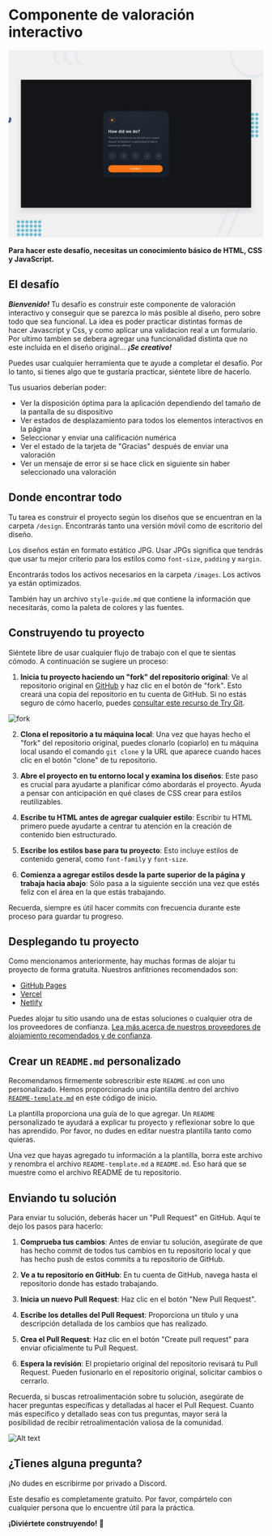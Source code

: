 # Componente de valoración interactivo

![Vista previa del diseño para el componente de valoración interactivo del desafío de codificación](./design/desktop-preview.jpg)

**Para hacer este desafío, necesitas un conocimiento básico de HTML, CSS y JavaScript.**

## El desafío


***Bienvenido!***
Tu desafío es construir este componente de valoración interactivo y conseguir que se parezca lo más posible al diseño, pero sobre todo que sea funcional. La idea es poder practicar distintas formas de hacer Javascript y Css, y como aplicar una validacion real a un formulario. Por ultimo tambien se debera agregar una funcionalidad distinta que no este incluida en el diseño original... ***¡Se creativo!***

Puedes usar cualquier herramienta que te ayude a completar el desafío. Por lo tanto, si tienes algo que te gustaría practicar, siéntete libre de hacerlo.

Tus usuarios deberían poder:

- Ver la disposición óptima para la aplicación dependiendo del tamaño de la pantalla de su dispositivo
- Ver estados de desplazamiento para todos los elementos interactivos en la página
- Seleccionar y enviar una calificación numérica
- Ver el estado de la tarjeta de "Gracias" después de enviar una valoración
- Ver un mensaje de error si se hace click en siguiente sin haber seleccionado una valoración

## Donde encontrar todo

Tu tarea es construir el proyecto según los diseños que se encuentran en la carpeta `/design`. Encontrarás tanto una versión móvil como de escritorio del diseño.

Los diseños están en formato estático JPG. Usar JPGs significa que tendrás que usar tu mejor criterio para los estilos como `font-size`, `padding` y `margin`.

Encontrarás todos los activos necesarios en la carpeta `/images`. Los activos ya están optimizados.

También hay un archivo `style-guide.md` que contiene la información que necesitarás, como la paleta de colores y las fuentes.


## Construyendo tu proyecto

Siéntete libre de usar cualquier flujo de trabajo con el que te sientas cómodo. A continuación se sugiere un proceso:

1. **Inicia tu proyecto haciendo un "fork" del repositorio original**: Ve al repositorio original en [GitHub](https://github.com/) y haz clic en el botón de "fork". Esto creará una copia del repositorio en tu cuenta de GitHub. Si no estás seguro de cómo hacerlo, puedes [consultar este recurso de Try Git](https://try.github.io/).

![fork](https://i.imgur.com/OFFV0ub.png)

2. **Clona el repositorio a tu máquina local**: Una vez que hayas hecho el "fork" del repositorio original, puedes clonarlo (copiarlo) en tu máquina local usando el comando `git clone` y la URL que aparece cuando haces clic en el botón "clone" de tu repositorio.

3. **Abre el proyecto en tu entorno local y examina los diseños**: Este paso es crucial para ayudarte a planificar cómo abordarás el proyecto. Ayuda a pensar con anticipación en qué clases de CSS crear para estilos reutilizables.

4. **Escribe tu HTML antes de agregar cualquier estilo**: Escribir tu HTML primero puede ayudarte a centrar tu atención en la creación de contenido bien estructurado.

5. **Escribe los estilos base para tu proyecto**: Esto incluye estilos de contenido general, como `font-family` y `font-size`.

6. **Comienza a agregar estilos desde la parte superior de la página y trabaja hacia abajo**: Sólo pasa a la siguiente sección una vez que estés feliz con el área en la que estás trabajando.

Recuerda, siempre es útil hacer commits con frecuencia durante este proceso para guardar tu progreso.


## Desplegando tu proyecto

Como mencionamos anteriormente, hay muchas formas de alojar tu proyecto de forma gratuita. Nuestros anfitriones recomendados son:

- [GitHub Pages](https://pages.github.com/)
- [Vercel](https://vercel.com/)
- [Netlify](https://www.netlify.com/)

Puedes alojar tu sitio usando una de estas soluciones o cualquier otra de los proveedores de confianza. [Lea más acerca de nuestros proveedores de alojamiento recomendados y de confianza](https://medium.com/frontend-mentor/frontend-mentor-trusted-hosting-providers-bf000dfebe). 

## Crear un `README.md` personalizado

Recomendamos firmemente sobrescribir este `README.md` con uno personalizado. Hemos proporcionado una plantilla dentro del archivo [`README-template.md`](./README-template.md) en este código de inicio.

La plantilla proporciona una guía de lo que agregar. Un `README` personalizado te ayudará a explicar tu proyecto y reflexionar sobre lo que has aprendido. Por favor, no dudes en editar nuestra plantilla tanto como quieras.

Una vez que hayas agregado tu información a la plantilla, borra este archivo y renombra el archivo `README-template.md` a `README.md`. Eso hará que se muestre como el archivo README de tu repositorio.

## Enviando tu solución

Para enviar tu solución, deberás hacer un "Pull Request" en GitHub. Aquí te dejo los pasos para hacerlo:

1. **Comprueba tus cambios**: Antes de enviar tu solución, asegúrate de que has hecho commit de todos tus cambios en tu repositorio local y que has hecho push de estos commits a tu repositorio de GitHub.

2. **Ve a tu repositorio en GitHub**: En tu cuenta de GitHub, navega hasta el repositorio donde has estado trabajando.   

3. **Inicia un nuevo Pull Request**: Haz clic en el botón "New Pull Request".

4. **Escribe los detalles del Pull Request**: Proporciona un título y una descripción detallada de los cambios que has realizado.

5. **Crea el Pull Request**: Haz clic en el botón "Create pull request" para enviar oficialmente tu Pull Request.

6. **Espera la revisión**: El propietario original del repositorio revisará tu Pull Request. Pueden fusionarlo en el repositorio original, solicitar cambios o cerrarlo.

Recuerda, si buscas retroalimentación sobre tu solución, asegúrate de hacer preguntas específicas y detalladas al hacer el Pull Request. Cuanto más específico y detallado seas con tus preguntas, mayor será la posibilidad de recibir retroalimentación valiosa de la comunidad.

![Alt text](https://i.imgur.com/ANPVrnB.png)

## ¿Tienes alguna pregunta?

¡No dudes en escribirme por privado a Discord.

Este desafío es completamente gratuito. Por favor, compártelo con cualquier persona que lo encuentre útil para la práctica.

**¡Diviértete construyendo!** 🚀
